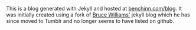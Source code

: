 This is a blog generated with Jekyll and hosted at [benchinn.com/blog](http://benchinn.com/blog). It was initially created using a fork of [Bruce Williams'](https://github.com/bruce) jekyll blog which he has since moved to Tumblr and no longer seems to have listed on github.